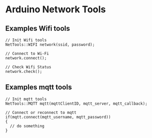 # Arduino Network Tools

## Examples Wifi tools
```
// Init Wifi tools
NetTools::WIFI network(ssid, password);

// Connect to Wi-Fi
network.connect();

// Check Wifi Status
network.check();
```
## Examples mqtt tools
```
// Init mqtt tools
NetTools::MQTT mqtt(mqttClientID, mqtt_server, mqtt_callback);
  
// Connect or reconnect to mqtt
if(mqtt.connect(mqtt_username, mqtt_password))
{
  // do something
}
```
